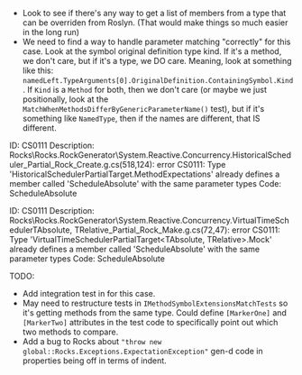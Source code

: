 * Look to see if there's any way to get a list of members from a type that can be overriden from Roslyn. (That would make things so much easier in the long run)
* We need to find a way to handle parameter matching "correctly" for this case. Look at the symbol original definition type kind. If it's a method, we don't care, but if it's a type, we DO care. Meaning, look at something like this: `namedLeft.TypeArguments[0].OriginalDefinition.ContainingSymbol.Kind`. If `Kind` is a `Method` for both, then we don't care (or maybe we just positionally, look at the `MatchWhenMethodsDifferByGenericParameterName()` test), but if it's something like `NamedType`, then if the names are different, that IS different.

ID: CS0111
Description: Rocks\Rocks.RockGenerator\System.Reactive.Concurrency.HistoricalScheduler_Partial_Rock_Create.g.cs(518,124): error CS0111: Type 'HistoricalSchedulerPartialTarget.MethodExpectations' already defines a member called 'ScheduleAbsolute' with the same parameter types
Code:
ScheduleAbsolute

ID: CS0111
Description: Rocks\Rocks.RockGenerator\System.Reactive.Concurrency.VirtualTimeSchedulerTAbsolute, TRelative_Partial_Rock_Make.g.cs(72,47): error CS0111: Type 'VirtualTimeSchedulerPartialTarget<TAbsolute, TRelative>.Mock' already defines a member called 'ScheduleAbsolute' with the same parameter types
Code:
ScheduleAbsolute

TODO:
* Add integration test in for this case.
* May need to restructure tests in `IMethodSymbolExtensionsMatchTests` so it's getting methods from the same type. Could define `[MarkerOne]` and `[MarkerTwo]` attributes in the test code to specifically point out which two methods to compare.
* Add a bug to Rocks about `"throw new global::Rocks.Exceptions.ExpectationException"` gen-d code in properties being off in terms of indent.